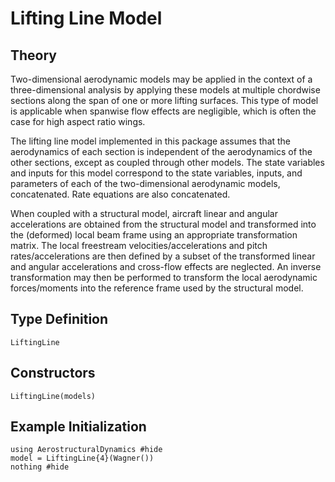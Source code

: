 # Lifting Line Model

## Theory

Two-dimensional aerodynamic models may be applied in the context of a three-dimensional analysis by applying these models at multiple chordwise sections along the span of one or more lifting surfaces.  This type of model is applicable when spanwise flow effects are negligible, which is often the case for high aspect ratio wings.

The lifting line model implemented in this package assumes that the aerodynamics of each section is independent of the aerodynamics of the other sections, except as coupled through other models.  The state variables and inputs for this model correspond to the state variables, inputs, and parameters of each of the two-dimensional aerodynamic models, concatenated.  Rate equations are also concatenated.  

When coupled with a structural model, aircraft linear and angular accelerations are obtained from the structural model and transformed into the (deformed) local beam frame using an appropriate transformation matrix.  The local freestream velocities/accelerations and pitch rates/accelerations are then defined by a subset of the transformed linear and angular accelerations and cross-flow effects are neglected.   An inverse transformation may then be performed to transform the local aerodynamic forces/moments into the reference frame used by the structural model.

## Type Definition

```@docs
LiftingLine
```

## Constructors

```@docs
LiftingLine(models)
```

## Example Initialization

```@example wagner
using AerostructuralDynamics #hide
model = LiftingLine{4}(Wagner())
nothing #hide
```

